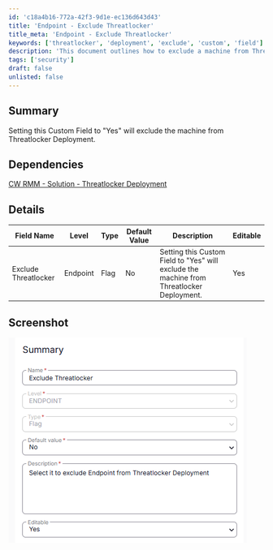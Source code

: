 ```yaml
---
id: 'c18a4b16-772a-42f3-9d1e-ec136d643d43'
title: 'Endpoint - Exclude Threatlocker'
title_meta: 'Endpoint - Exclude Threatlocker'
keywords: ['threatlocker', 'deployment', 'exclude', 'custom', 'field']
description: 'This document outlines how to exclude a machine from Threatlocker Deployment by setting a custom field to "Yes". It includes details on dependencies, field specifications, and a screenshot for reference.'
tags: ['security']
draft: false
unlisted: false
---
```


## Summary

Setting this Custom Field to "Yes" will exclude the machine from Threatlocker Deployment.

## Dependencies

[CW RMM - Solution - Threatlocker Deployment](<../../solutions/Threatlocker Deployment.md>)

## Details

| Field Name              | Level    | Type | Default Value | Description                                                                                         | Editable |
|-------------------------|----------|------|---------------|-----------------------------------------------------------------------------------------------------|----------|
| Exclude Threatlocker    | Endpoint | Flag | No            | Setting this Custom Field to "Yes" will exclude the machine from Threatlocker Deployment.          | Yes      |

## Screenshot

![Screenshot](../../../static/img/Endpoint---Exclude-Threatlocker/image_1.png)





